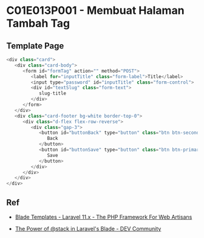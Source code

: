 # C01E013P001 - Membuat Halaman Tambah Tag

## Template Page

```php
<div class="card">
   <div class="card-body">
      <form id="formTag" action="" method="POST">
         <label for="inputTitle" class="form-label">Title</label>
         <input type="password" id="inputTitle" class="form-control">
         <div id="textSlug" class="form-text">
            slug-title
         </div>
      </form>
   </div>
   <div class="card-footer bg-white border-top-0">
      <div class="d-flex flex-row-reverse">
         <div class="gap-3">
            <button id="buttonBack" type="button" class="btn btn-secondary">
               Back
            </button>
            <button id="buttonSave" type="button" class="btn btn-primary">
               Save
            </button>
         </div>
      </div>
   </div>
</div>
```

## Ref

- [Blade Templates - Laravel 11.x - The PHP Framework For Web Artisans](https://laravel.com/docs/11.x/blade#stacks)

- [The Power of @stack in Laravel&#39;s Blade - DEV Community](https://dev.to/faridteymouri/the-power-of-stack-in-laravels-blade-4g3b)
